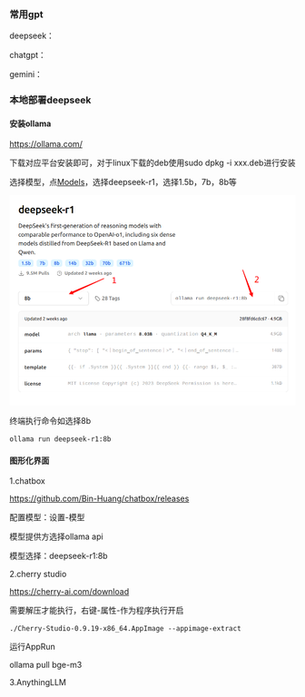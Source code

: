 ### 常用gpt
deepseek：

chatgpt：

gemini：

### 本地部署deepseek

#### 安装ollama
https://ollama.com/

下载对应平台安装即可，对于linux下载的deb使用sudo dpkg -i xxx.deb进行安装

选择模型，点[Models](https://ollama.com/library/deepseek-r1:8b)，选择deepseek-r1，选择1.5b，7b，8b等

![](./img/gpt.png)

终端执行命令如选择8b
```shell
ollama run deepseek-r1:8b
```

#### 图形化界面

1.chatbox

https://github.com/Bin-Huang/chatbox/releases

配置模型：设置-模型

模型提供方选择ollama api

模型选择：deepseek-r1:8b

2.cherry studio

https://cherry-ai.com/download

需要解压才能执行，右键-属性-作为程序执行开启
```shell
./Cherry-Studio-0.9.19-x86_64.AppImage --appimage-extract
```

运行AppRun

ollama pull bge-m3

3.AnythingLLM